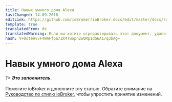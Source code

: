 ```yaml
---
title: Навык умного дома Alexa
lastChanged: 14.09.2018
editLink: https://github.com/ioBroker/ioBroker.docs/edit/master/docs/ru/cloud/alexasmart.md
template: true
translatedFrom: de
translatedWarning: Если вы хотите отредактировать этот документ, удалите поле «translationFrom», в противном случае этот документ будет снова автоматически переведен
hash: V+UoteAvvF4WAFfpa/ZK4Twopn2wQRp1dG6A1/q3bAg=
---
```

# Навык умного дома Alexa
?> ***Это заполнитель***.<br><br> Помогите ioBroker и дополните эту статью. Обратите внимание на [Руководство по стилю ioBroker](community/styleguidedoc), чтобы упростить принятие изменений.